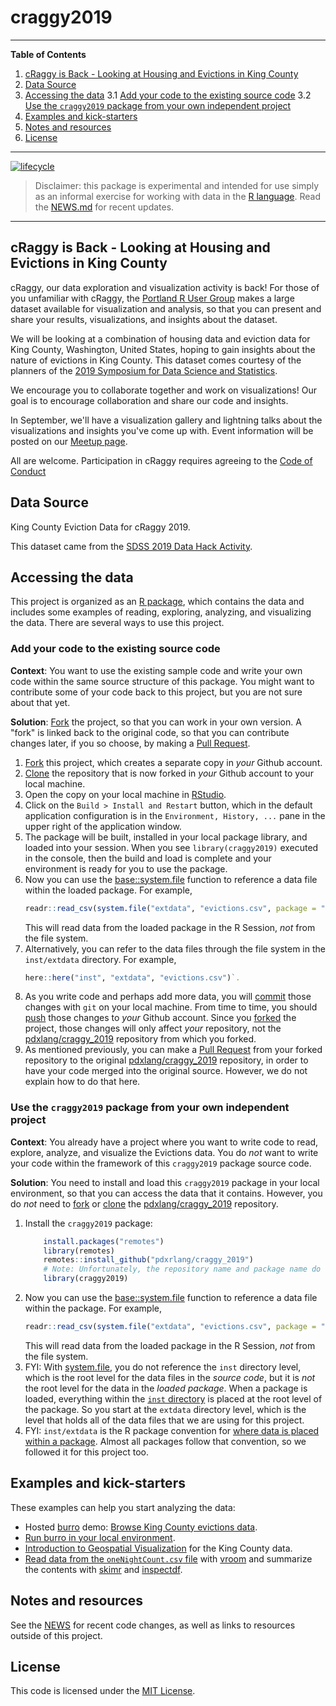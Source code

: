 # craggy2019

---

**Table of Contents**

1. [cRaggy is Back - Looking at Housing and Evictions in King County](#craggy-is-back---looking-at-housing-and-evictions-in-king-county)
2. [Data Source](#data-source)
3. [Accessing the data](#accessing-the-data)
    3.1 [Add your code to the existing source code](#add-your-code-to-the-existing-source-code)
    3.2 [Use the `craggy2019` package from your own independent project](#use-the-craggy2019-package-from-your-own-independent-project)
4. [Examples and kick-starters](#examples-and-kick-starters)
5. [Notes and resources](#notes-and-resources)
6. [License](#license)

---

<!-- badges: start -->
[![lifecycle](https://img.shields.io/badge/lifecycle-experimental-orange.svg)](https://www.tidyverse.org/lifecycle/#experimental)
<!-- badges: end -->

> Disclaimer: this package is experimental and intended for use simply as an informal exercise for working with data in the [R language](https://www.r-project.org/). Read the [NEWS.md](NEWS.md) for recent updates.

---

## cRaggy is Back - Looking at Housing and Evictions in King County

cRaggy, our data exploration and visualization activity is back! For those of you unfamiliar with cRaggy, the [Portland R User Group](https://www.meetup.com/portland-r-user-group/) makes a large dataset available for visualization and analysis, so that you can present and share your results, visualizations, and insights about the dataset.

We will be looking at a combination of housing data and eviction data for King County, Washington, United States, hoping to gain insights about the nature of evictions in King County. This dataset comes courtesy of the planners of the [2019 Symposium for Data Science and Statistics](https://ww2.amstat.org/meetings/sdss/2019/). 

We encourage you to collaborate together and work on visualizations! Our goal is to encourage collaboration and share our code and insights.

In September, we'll have a visualization gallery and lightning talks about the visualizations and insights you've come up with. Event information will be posted on our [Meetup page](https://www.meetup.com/portland-r-user-group/events/).

All are welcome. Participation in cRaggy requires agreeing to the [Code of Conduct](.github/CODE_OF_CONDUCT.md)

## Data Source

King County Eviction Data for cRaggy 2019.

This dataset came from the [SDSS 2019 Data Hack Activity](https://ww2.amstat.org/meetings/sdss/2019/).

## Accessing the data

This project is organized as an [R package](https://r-pkgs.org/), which
contains the data and includes some examples of reading, exploring, analyzing, and visualizing the data. There are several ways to use this project.

### Add your code to the existing source code

**Context**: You want to use the existing sample code and write your own code within the same source structure of this package. You might want to contribute some of your code back to this project, but you are not sure about that yet.

**Solution**: [Fork](https://help.github.com/en/articles/fork-a-repo) the project, so that you can work in your own version. A "fork" is linked back to the original code, so that you can contribute changes later, if you so choose, by making a [Pull Request](https://help.github.com/en/articles/creating-a-pull-request-from-a-fork).

1. [Fork](https://help.github.com/en/articles/fork-a-repo) this project, which creates a separate copy in _your_ Github account.
1. [Clone](https://help.github.com/en/articles/cloning-a-repository) the repository that is now forked in _your_ Github account to your local machine.
1. Open the copy on your local machine in [RStudio](https://www.rstudio.com/products/rstudio/).
1. Click on the `Build > Install and Restart` button, which in the default application configuration is in the `Environment, History, ...` pane in the upper right of the application window.
1. The package will be built, installed in your local package library, and loaded into your session. When you see `library(craggy2019)` executed in the console, then the build and load is complete and your environment is ready for you to use the package.
1. Now you can use the [base::system.file](https://www.rdocumentation.org/packages/base/versions/3.6.1/topics/system.file) function to reference a data file within the loaded package. For example,
    ```r
    readr::read_csv(system.file("extdata", "evictions.csv", package = "craggy2019"))
    ```
    This will read data from the loaded package in the R Session, _not_ from the file system.
1. Alternatively, you can refer to the data files through the file system in the `inst/extdata` directory. For example,
    ```r
    here::here("inst", "extdata", "evictions.csv")`.
    ```
1. As you write code and perhaps add more data, you will [commit](https://git-scm.com/docs/git-commit) those changes with `git` on your local machine. From time to time, you should [push](https://help.github.com/en/articles/pushing-commits-to-a-remote-repository) those changes to _your_ Github account. Since you [forked](https://help.github.com/en/articles/fork-a-repo) the project, those changes will only affect _your_ repository, not the [pdxlang/craggy_2019](https://github.com/pdxrlang/craggy_2019) repository from which you forked.
1. As mentioned previously, you can make a [Pull Request](https://help.github.com/en/articles/creating-a-pull-request-from-a-fork) from your forked repository to the original [pdxlang/craggy_2019](https://github.com/pdxrlang/craggy_2019) repository, in order to have your code merged into the original source. However, we do not explain how to do that here.

### Use the `craggy2019` package from your own independent project

**Context**: You already have a project where you want to write code to read, explore, analyze, and visualize the Evictions data. You do _not_ want to write your code within the framework of this `craggy2019` package source code.

**Solution**: You need to install and load this `craggy2019` package in your local environment, so that you can access the data that it contains. However, you do _not_ need to [fork](https://help.github.com/en/articles/fork-a-repo) or [clone](https://git-scm.com/docs/git-clone) the [pdxlang/craggy_2019](https://github.com/pdxrlang/craggy_2019) repository.

1. Install the `craggy2019` package:
    ```r
        install.packages("remotes")
        library(remotes)
        remotes::install_github("pdxrlang/craggy_2019")
        # Note: Unfortunately, the repository name and package name do not match!
        library(craggy2019)
    ```
1. Now you can use the [base::system.file](https://www.rdocumentation.org/packages/base/versions/3.6.1/topics/system.file) function to reference a data file within the package. For example,
    ```r
    readr::read_csv(system.file("extdata", "evictions.csv", package = "craggy2019"))
    ```
    This will read data from the loaded package in the R Session, _not_ from the file system.
1. FYI: With [system.file](https://www.rdocumentation.org/packages/base/versions/3.6.1/topics/system.file), you do not reference the `inst` directory level, which is the root level for the data files in the _source code_, but it is _not_ the root level for the data in the _loaded package_. When a package is loaded, everything within the [`inst` directory](http://r-pkgs.had.co.nz/inst.html) is placed at the root level of the package. So you start at the `extdata` directory level, which is the level that holds all of the data files that we are using for this project.
1. FYI: `inst/extdata` is the R package convention for [where data is placed within a package](https://r-pkgs.org/data.html). Almost all packages follow that convention, so we followed it for this project too.

## Examples and kick-starters

These examples can help you start analyzing the data:

  * Hosted [burro](https://laderast.github.io/burro/) demo: [Browse King County evictions data](https://tladeras.shinyapps.io/evictions_king_county/).
  * [Run burro in your local environment](vignettes/evictions.Rmd).
  * [Introduction to Geospatial Visualization](vignettes/Introduction_to_Visualizing_Geospatial_Data.md) for the King County data.
  * [Read data from the `oneNightCount.csv` file](vignettes/demo-1night-vroom-etc.md) with [vroom](https://cran.r-project.org/package=vroom) and summarize the contents with [skimr](https://cran.r-project.org/package=skimr) and [inspectdf](https://cran.r-project.org/package=inspectdf).

## Notes and resources

See the [NEWS](NEWS.md) for recent code changes, as well as links to resources outside of this project.

## License

This code is licensed under the [MIT License](LICENSE.md).
